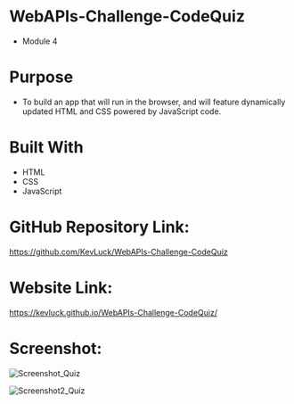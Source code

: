 # WebAPIs-Challenge-CodeQuiz
* Module 4

# Purpose
* To build an app that will run in the browser, and will feature dynamically updated HTML and CSS powered by JavaScript code.

# Built With
* HTML
* CSS
* JavaScript

# GitHub Repository Link:
https://github.com/KevLuck/WebAPIs-Challenge-CodeQuiz

# Website Link:
https://kevluck.github.io/WebAPIs-Challenge-CodeQuiz/

# Screenshot:
![Screenshot_Quiz](https://user-images.githubusercontent.com/116979866/236051222-4135fe9f-2e58-435c-92d2-37680bf04341.png)

![Screenshot2_Quiz](https://user-images.githubusercontent.com/116979866/236051239-f320c418-7f8f-4eda-99dc-e1f04d97888a.png)
